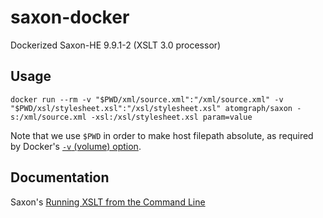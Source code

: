 # saxon-docker
Dockerized Saxon-HE 9.9.1-2 (XSLT 3.0 processor)

## Usage

    docker run --rm -v "$PWD/xml/source.xml":"/xml/source.xml" -v "$PWD/xsl/stylesheet.xsl":"/xsl/stylesheet.xsl" atomgraph/saxon -s:/xml/source.xml -xsl:/xsl/stylesheet.xsl param=value

Note that we use `$PWD` in order to make host filepath absolute, as required by Docker's [`-v` (volume) option](https://docs.docker.com/engine/reference/run/#volume-shared-filesystems).

## Documentation

Saxon's [Running XSLT from the Command Line](https://www.saxonica.com/documentation/index.html#!using-xsl/commandline)